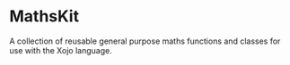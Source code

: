 # MathsKit
A collection of reusable general purpose maths functions and classes for use with the Xojo language.

